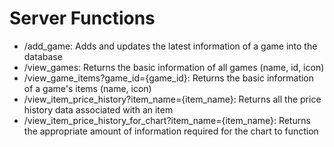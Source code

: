 # Server Functions
* /add_game: Adds and updates the latest information of a game into the database
* /view_games: Returns the basic information of all games (name, id, icon)
* /view_game_items?game_id={game_id}: Returns the basic information of a game's items (name, icon)
* /view_item_price_history?item_name={item_name}: Returns all the price history data associated with an item
* /view_item_price_history_for_chart?item_name={item_name}: Returns the appropriate amount of information required for the chart to function
